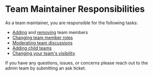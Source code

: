 # Team Maintainer Responsibilities

As a team maintainer, you are responsible for the following tasks:

* [Adding](https://help.github.com/articles/adding-organization-members-to-a-team/) and [removing](https://help.github.com/articles/removing-organization-members-from-a-team/) team members
* [Changing team member roles](https://help.github.com/articles/giving-team-maintainer-permissions-to-an-organization-member/)
* [Moderating team discussions](https://help.github.com/articles/managing-disruptive-comments/)
* [Adding child teams](https://help.github.com/articles/requesting-to-add-a-child-team/)
* [Changing your team's visibility](https://help.github.com/articles/changing-team-visibility/)


If you have any questions, issues, or concerns please reach out to the admin team by submitting an ask ticket. 
